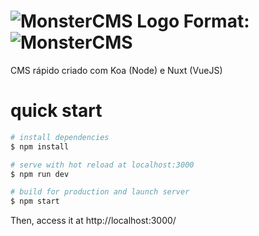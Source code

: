 
![MonsterCMS Logo](https://raw.githubusercontent.com/jersobh/MonsterCMS/master/assets/img/logo.png)
Format: ![MonsterCMS](https://raw.githubusercontent.com/jersobh/MonsterCMS/master/assets/img/logo.png)
===========

CMS rápido criado com Koa (Node) e Nuxt (VueJS)


quick start
=============

``` bash
# install dependencies
$ npm install

# serve with hot reload at localhost:3000
$ npm run dev

# build for production and launch server
$ npm start
```
Then, access it at http://localhost:3000/
